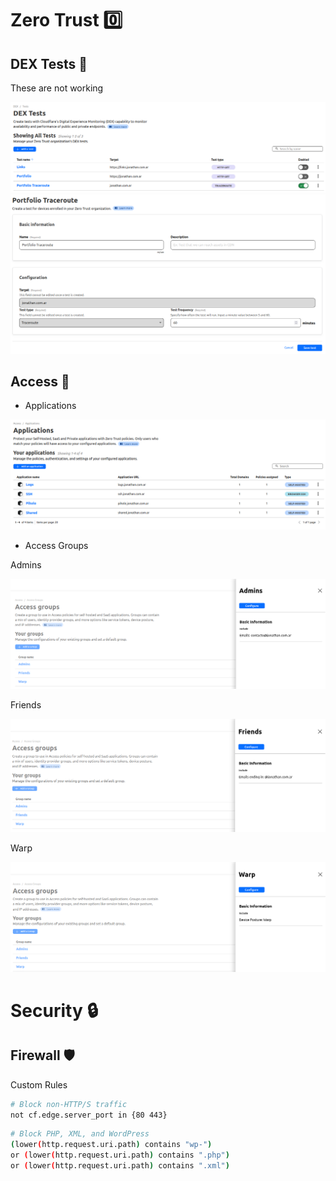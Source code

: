 # Zero Trust 0️⃣

## DEX Tests 🧪

These are not working

![DEX Tests](dex.png)
![Traceroute](traceroute.png)

## Access 🚪

- Applications

![Apps](apps.png)

- Access Groups

Admins

![Admins](admins.png)

Friends

![Friends](friends.png)

Warp

![Warp](warp.png)

# Security 🔒

## Firewall 🛡️

Custom Rules

```bash
# Block non-HTTP/S traffic
not cf.edge.server_port in {80 443}
```

```bash
# Block PHP, XML, and WordPress
(lower(http.request.uri.path) contains "wp-")
or (lower(http.request.uri.path) contains ".php")
or (lower(http.request.uri.path) contains ".xml")
```